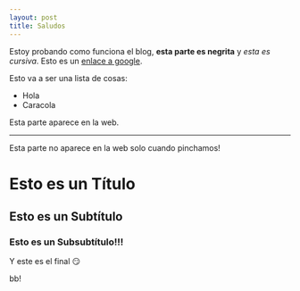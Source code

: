 ```yaml
---
layout: post
title: Saludos
---
```


Estoy probando como funciona el blog, **esta parte es negrita** y *esta es cursiva*. Esto es un [enlace a google](https://google.com).

Esto va a ser una lista de cosas:
 * Hola
 * Caracola

Esta parte aparece en la web.

----

Esta parte no aparece en la web solo cuando pinchamos!


# Esto es un Título
## Esto es un Subtítulo
### Esto es un Subsubtítulo!!!

Y este es el final :smirk:

bb!
